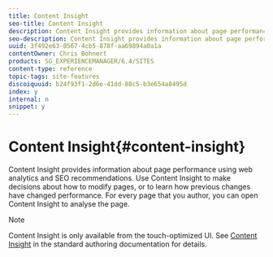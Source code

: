 ```yaml
---
title: Content Insight
seo-title: Content Insight
description: Content Insight provides information about page performance using web analytics and SEO recommendations. Use Content Insight to make decisions about how to modify pages, or to learn how previous changes have changed performance. For every page that you author, you can open Content Insight to analyze the page.
seo-description: Content Insight provides information about page performance using web analytics and SEO recommendations. Use Content Insight to make decisions about how to modify pages, or to learn how previous changes have changed performance. For every page that you author, you can open Content Insight to analyze the page.
uuid: 3f492e63-0567-4cb5-878f-aa69894a0a1a
contentOwner: Chris Bohnert
products: SG_EXPERIENCEMANAGER/6.4/SITES
content-type: reference
topic-tags: site-features
discoiquuid: b24f93f1-2d6e-41dd-88c5-b3e654a8495d
index: y
internal: n
snippet: y
---
```


# Content Insight{#content-insight}

Content Insight provides information about page performance using web analytics and SEO recommendations. Use Content Insight to make decisions about how to modify pages, or to learn how previous changes have changed performance. For every page that you author, you can open Content Insight to analyse the page.

>[!NOTE]
>
>Content Insight is only available from the touch-optimized UI. See [Content Insight](../../../sites/authoring/using/content-insights.md) in the standard authoring documentation for details.

